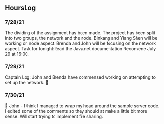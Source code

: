 ## HoursLog

### 7/28/21
The dividing of the assignment has been made.
The project has been split into two groups, the network and the node.
Binkang and Yiang Shen will be working on node aspect.
Brenda and John will be focusing on the network aspect.
Task for tonight:Read the Java.net documentation
Reconvene July 29 at 16:00.

### 7/29/21
Captain Log:
John and Brenda have commensed working on attempting to set up the network. 🚀

### 7/30/21
:space_invader: John - I think I managed to wrap my head around the sample server code. I edited some of the comments so they should at make a little bit more sense. Will start trying to implement file sharing.
